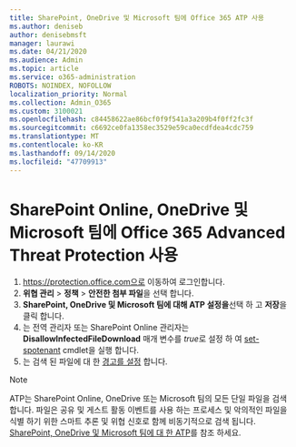```yaml
---
title: SharePoint, OneDrive 및 Microsoft 팀에 Office 365 ATP 사용
ms.author: deniseb
author: denisebmsft
manager: laurawi
ms.date: 04/21/2020
ms.audience: Admin
ms.topic: article
ms.service: o365-administration
ROBOTS: NOINDEX, NOFOLLOW
localization_priority: Normal
ms.collection: Admin_O365
ms.custom: 3100021
ms.openlocfilehash: c84458622ae86bcf0f9f541a3a209b4f0ff2fc3f
ms.sourcegitcommit: c6692ce0fa1358ec3529e59ca0ecdfdea4cdc759
ms.translationtype: MT
ms.contentlocale: ko-KR
ms.lasthandoff: 09/14/2020
ms.locfileid: "47709913"
---
```

# <a name="enable-office-365-advanced-threat-protection-for-sharepoint-online-onedrive-and-microsoft-teams"></a>SharePoint Online, OneDrive 및 Microsoft 팀에 Office 365 Advanced Threat Protection 사용

1. https://protection.office.com으로 이동하여 로그인합니다.
2. **위협 관리**  >  **정책**  >  **안전한 첨부 파일**을 선택 합니다.
3. **SharePoint, OneDrive 및 Microsoft 팀에 대해 ATP 설정을**선택 하 고 **저장**을 클릭 합니다.
4. 는 전역 관리자 또는 SharePoint Online 관리자는 **DisallowInfectedFileDownload** 매개 변수를 *true*로 설정 하 여 [set-spotenant](https://docs.microsoft.com/powershell/module/sharepoint-online/Set-SPOTenant?view=sharepoint-ps) cmdlet을 실행 합니다.
5. 는 검색 된 파일에 대 한 [경고를 설정](https://docs.microsoft.com/microsoft-365/security/office-365-security/turn-on-atp-for-spo-odb-and-teams#set-up-alerts-for-detected-files) 합니다.

> [!NOTE]
> ATP는 SharePoint Online, OneDrive 또는 Microsoft 팀의 모든 단일 파일을 검색 합니다. 파일은 공유 및 게스트 활동 이벤트를 사용 하는 프로세스 및 악의적인 파일을 식별 하기 위한 스마트 추론 및 위협 신호로 함께 비동기적으로 검색 됩니다. [SharePoint, OneDrive 및 Microsoft 팀에 대 한 ATP](https://docs.microsoft.com/microsoft-365/security/office-365-security/atp-for-spo-odb-and-teams)를 참조 하세요.